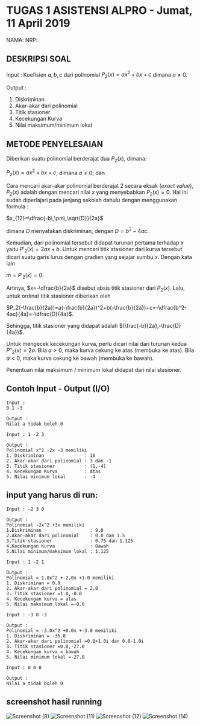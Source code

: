 # TUGAS 1 ASISTENSI ALPRO - Jumat, 11 April 2019
NAMA: 
NRP: 

## DESKRIPSI SOAL
Input : Koefisien $a,b,c$ dari polinomial $P_2(x)=ax^2+bx+c$ dimana $a\neq0$.

Output :

1. Diskriminan
2. Akar-akar dari polinomial
3. Titik stasioner
4. Kecekungan Kurva
5. Nilai maksimum/minimum lokal

## METODE PENYELESAIAN
Diberikan suatu polinomial berderajat dua $P_2(x)$, dimana:

$P_2(x)=ax^2+bx+c$, dimana $a\neq0$; dan

Cara mencari akar-akar polinomial berderajat 2 secara eksak (*exact value*), $P_2(x)$ adalah dengan mencari nilai $x$ yang menyebabkan $P_2(x)=0$. Hal ini sudah diperlajari pada jenjang sekolah dahulu dengan menggunakan formula :

$x_{12}=\dfrac{-b\,\pm\,\sqrt{D}}{2a}$

dimana $D$ menyatakan diskriminan, dengan $D=b^2-4ac$.

Kemudian, dari polinomial tersebut didapat turunan pertama terhadap $x$ yaitu $P'_2(x)=2ax+b$. Untuk mencari titik stasioner dari kurva tersebut dicari suatu garis lurus dengan gradien yang sejajar sumbu $x$. Dengan kata lain 

$m=P'_2(x)=0$. 

Artinya, $x=-\dfrac{b}{2a}$ disebut absis titik stasioner dari $P_2(x)$. Lalu, untuk ordinat titik stasioner diberikan oleh 

$P_2(-\frac{b}{2a})=a(-\frac{b}{2a})^2+b(-\frac{b}{2a})+c=-\dfrac{b^2-4ac}{4a}=-\dfrac{D}{4a}$.

Sehingga, titik stasioner yang didapat adalah $(\frac{-b}{2a},-\frac{D}{4a})$.

Untuk mengecek kecekungan kurva, perlu dicari nilai dari turunan kedua $P''_2(x)=2a$. Bila $a>0$, maka kurva cekung ke atas (membuka ke atas). Bila $a<0$, maka kurva cekung ke bawah (membuka ke bawah).

Penentuan nilai maksimum / minimum lokal didapat dari nilai stasioner.

## Contoh Input - Output (I/O)
~~~~
Input :
0 1 -3

Output :
Nilai a tidak boleh 0
~~~~
~~~~
Input : 1 -2 3

Output :
Polinomial x^2 -2x -3 memiliki
1. Diskriminan               : 16
2. Akar-akar dari polinomial : 3 dan -1
3. Titik stasioner           : (1,-4)
4. Kecekungan Kurva          : Atas
5. Nilai minimum lokal       : -4
~~~~

## input yang harus di run:
~~~~
Input : -2 3 0

Output :
Polinomial -2x^2 +3x memiliki
1.Diskriminan                  : 9.0
2.Akar-akar dari polinomial    : 0.0 dan 1.5
3.Titik stasioner              : 0.75 dan 1.125
4.Kecekungan Kurva             : Bawah
5.Nilai minimum/maksimum lokal : 1.125
~~~~
~~~~
Input : 1 -2 1

Output :
Polinomial = 1.0x^2 +-2.0x +1.0 memiliki
1. Diskriminan = 0.0
2. Akar-akar dari polinomial = 2.0
3. Titik stasioner =1.0,-0.0
4. Kecekungan kurva = atas
5. Nilai maksimum lokal =-0.0
~~~~
~~~~
Input : -3 0 -3

Output :
Polinomial = -3.0x^2 +0.0x +-3.0 memiliki
1. Diskriminan = -36.0
2. Akar-akar dari polinomial =0.0+1.0i dan 0.0-1.0i
3. Titik stasioner =0.0,-27.0
4. Kecekungan kurva = bawah
5. Nilai minimum lokal =-27.0
~~~~
~~~~
Input : 0 0 0

Output :
Nilai a tidak boleh 0
~~~~

## screenshot hasil running

![Screenshot (8)](https://user-images.githubusercontent.com/49512717/56498496-27127c00-652c-11e9-98f3-2543414725d4.png)
![Screenshot (11)](https://user-images.githubusercontent.com/49512717/56498499-2974d600-652c-11e9-882b-65f5918f0592.png)
![Screenshot (12)](https://user-images.githubusercontent.com/49512717/56498502-2bd73000-652c-11e9-8554-04d315a4386d.png)
![Screenshot (14)](https://user-images.githubusercontent.com/49512717/56498503-2c6fc680-652c-11e9-8a83-22f003fb2d84.png)

